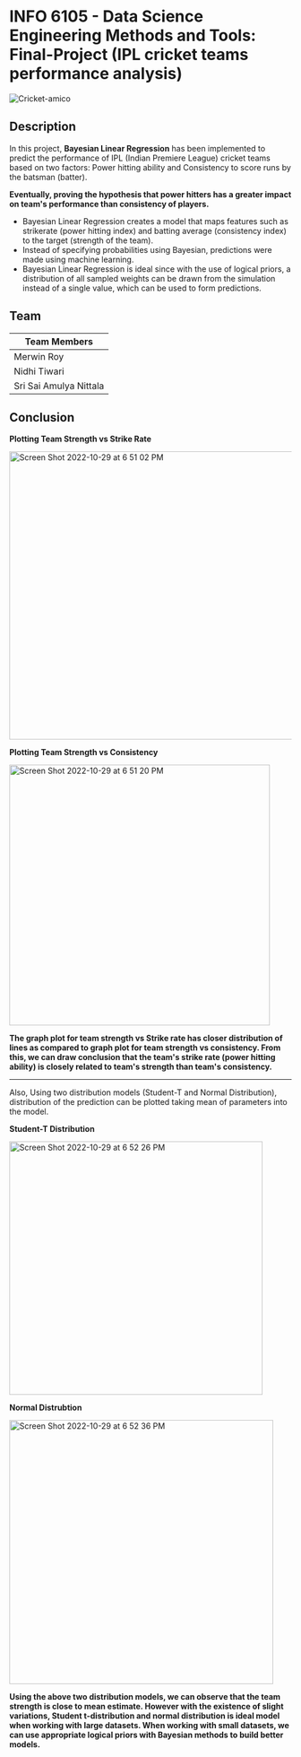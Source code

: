 # INFO 6105 - Data Science Engineering Methods and Tools: Final-Project (IPL cricket teams performance analysis)

![Cricket-amico](https://user-images.githubusercontent.com/46862684/198855800-3d690a9b-4c43-4a4d-980e-7c10a8272113.png)

## Description
In this project, **Bayesian Linear Regression** has been implemented to predict the performance of IPL (Indian Premiere League) cricket teams based on two factors: Power hitting ability and Consistency to score runs by the batsman (batter).

**Eventually, proving the hypothesis that power hitters has a greater impact on team's performance than consistency of players.**

  * Bayesian Linear Regression creates a model that maps features such as strikerate (power hitting index) and batting average (consistency index) to the target (strength of the team).
  * Instead of specifying probabilities using Bayesian, predictions were made using machine learning.
  * Bayesian Linear Regression is ideal since with the use of logical priors, a distribution of all sampled weights can be drawn from the simulation instead of a single value, which can be used to form predictions.


## Team
| **Team Members**|
| ------------- |
| Merwin Roy      |
| Nidhi Tiwari|
| Sri Sai Amulya Nittala |

## Conclusion

**Plotting Team Strength vs Strike Rate**

<img width="514" alt="Screen Shot 2022-10-29 at 6 51 02 PM" src="https://user-images.githubusercontent.com/46862684/198855386-beb47e5a-f5a8-4c8c-97f6-deb3cf338b3d.png">

**Plotting Team Strength vs Consistency**

<img width="465" alt="Screen Shot 2022-10-29 at 6 51 20 PM" src="https://user-images.githubusercontent.com/46862684/198855394-38e01413-a8f2-46a0-864c-30c223bbf9b0.png">

**The graph plot for team strength vs Strike rate has closer distribution of lines as compared to graph plot for team strength vs consistency. 
From this, we can draw conclusion that the team's strike rate (power hitting ability) is closely related to team's strength than team's consistency.**

---

Also, Using two distribution models (Student-T and Normal Distribution), distribution of the prediction can be plotted taking mean of parameters into the model.

**Student-T Distribution**

<img width="452" alt="Screen Shot 2022-10-29 at 6 52 26 PM" src="https://user-images.githubusercontent.com/46862684/198855530-c8075da2-d953-48f1-9978-df2f335dad24.png">

**Normal Distrubtion**

<img width="471" alt="Screen Shot 2022-10-29 at 6 52 36 PM" src="https://user-images.githubusercontent.com/46862684/198855543-5222a8d5-1619-4362-a61c-92efd9ada2c2.png">

**Using the above two distribution models, we can observe that the team strength is close to mean estimate.
However with the existence of slight variations, Student t-distribution and normal distribution is ideal model when working with large datasets. When working with small datasets, we can use appropriate logical priors with Bayesian methods to build better models.**
